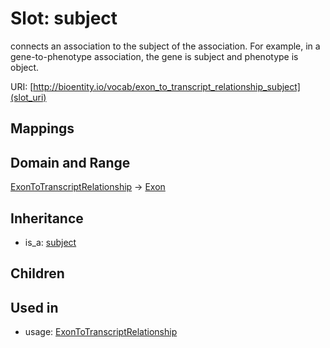 # Slot: subject


connects an association to the subject of the association. For example, in a gene-to-phenotype association, the gene is subject and phenotype is object.

URI: [http://bioentity.io/vocab/exon_to_transcript_relationship_subject](slot_uri)
## Mappings

## Domain and Range

[ExonToTranscriptRelationship](ExonToTranscriptRelationship.md) -> [Exon](Exon.md)
## Inheritance

 *  is_a: [subject](subject.md)
## Children

## Used in

 *  usage: [ExonToTranscriptRelationship](ExonToTranscriptRelationship.md)
